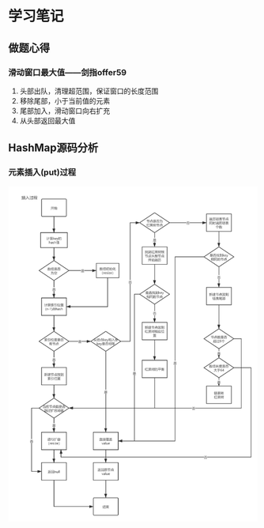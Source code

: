 # 学习笔记          
## 做题心得     
### 滑动窗口最大值——剑指offer59
1. 头部出队，清理超范围，保证窗口的长度范围
2. 移除尾部，小于当前值的元素
3. 尾部加入，滑动窗口向右扩充
4. 从头部返回最大值               


## HashMap源码分析            
### 元素插入(put)过程
![HashMap插入过程图解](HashMap-put.png)

